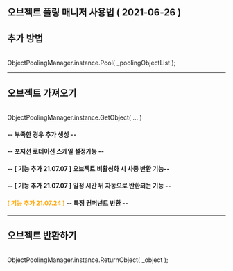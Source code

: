 오브젝트 풀링 매니저 사용법 ( 2021-06-26 )
------------

## 추가 방법 
<br>ObjectPoolingManager.instance.Pool( _poolingObjectList );</br>

------------
## 오브젝트 가져오기 
<br>ObjectPoolingManager.instance.GetObject( ... ) </br>

#### -- 부족한 경우 추가 생성 --
#### -- 포지션 로테이션 스케일 설정가능 -- 
#### -- [ 기능 추가 21.07.07 ] 오브젝트 비활성화 시 사종 반환 기능-- 
#### -- [ 기능 추가 21.07.07 ] 일정 시간 뒤 자동으로 반환되는 기능 -- 
####  <span style="color:orange"> [ 기능 추가 21.07.24 ]  </span> -- 특정 컨퍼넌트 반환 --

------------
## 오브젝트 반환하기 
<br> ObjectPoolingManager.instance.ReturnObject( _object ); </br>

